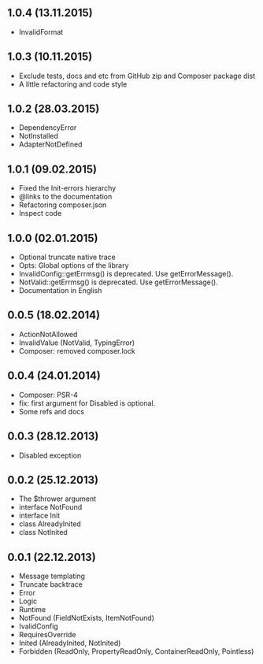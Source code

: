 ## 1.0.4 (13.11.2015)

* InvalidFormat


## 1.0.3 (10.11.2015)

* Exclude tests, docs and etc from GitHub zip and Composer package dist
* A little refactoring and code style

## 1.0.2 (28.03.2015)

* DependencyError
* NotInstalled
* AdapterNotDefined

## 1.0.1 (09.02.2015)

* Fixed the Init-errors hierarchy
* @links to the documentation
* Refactoring composer.json
* Inspect code

## 1.0.0 (02.01.2015)

* Optional truncate native trace
* Opts: Global options of the library
* InvalidConfig::getErrmsg() is deprecated. Use getErrorMessage(). 
* NotValid::getErrmsg() is deprecated. Use getErrorMessage().
* Documentation in English

## 0.0.5 (18.02.2014)

* ActionNotAllowed
* InvalidValue (NotValid, TypingError)
* Composer: removed composer.lock

## 0.0.4 (24.01.2014)

* Composer: PSR-4
* fix: first argument for Disabled is optional.
* Some refs and docs

## 0.0.3 (28.12.2013)

* Disabled exception

## 0.0.2 (25.12.2013)

* The $thrower argument
* interface NotFound
* interface Init
* class AlreadyInited
* class NotInited

## 0.0.1 (22.12.2013)

* Message templating
* Truncate backtrace
* Error
* Logic
* Runtime
* NotFound (FieldNotExists, ItemNotFound)
* IvalidConfig
* RequiresOverride
* Inited (AlreadyInited, NotInited)
* Forbidden (ReadOnly, PropertyReadOnly, ContainerReadOnly, Pointless)
